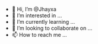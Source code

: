 - 👋 Hi, I’m @Jhayxa
- 👀 I’m interested in ...
- 🌱 I’m currently learning ...
- 💞️ I’m looking to collaborate on ...
- 📫 How to reach me ...

<!---
Jhayxa/Jhayxa is a ✨ special ✨ repository because its `README.md` (this file) appears on your GitHub profile.
You can click the Preview link to take a look at your changes.
--->
